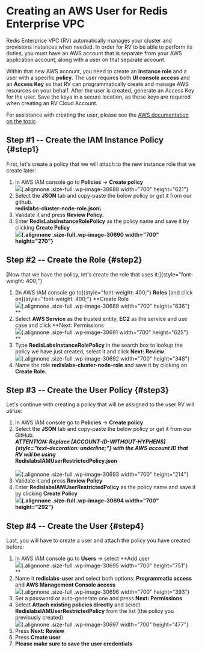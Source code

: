 Creating an AWS User for Redis Enterprise VPC
=============================================

Redis Enterprise VPC (RV) automatically manages your cluster and
provisions instances when needed. In order for RV to be able to perform
its duties, you must have an AWS account that is separate from your AWS
application account, along with a user on that separate account.

Within that new AWS account, you need to create an **instance role** and
a user with a specific **policy**. The user requires both **UI console
access** and an **Access Key** so that RV can programmatically create
and manage AWS resources on your behalf. After the user is created,
generate an Access Key for the user. Save the keys in a secure location,
as these keys are required when creating an RV Cloud Account.

For assistance with creating the user, please see the [AWS documentation
on the
topic](https://docs.aws.amazon.com/IAM/latest/UserGuide/id_credentials_access-keys.html).

Step \#1 -- Create the IAM Instance Policy {#step1}
------------------------------------------

First, let's create a policy that we will attach to the new instance
role that we create later:

1.  In AWS IAM console go to **Policies** -\> **Create policy**\
    ![](/wp-content/uploads/2017/05/create_policy-1.png){.alignnone
    .size-full .wp-image-30688 width="700" height="621"}
2.  Select the **JSON** tab and copy-paste the below policy or get it
    from our github.\
    **redislabs-cluster-node-role.json**\
3.  Validate it and press **Review Policy.**
4.  Enter **RedisLabsInstanceRolePolicy** as the policy name and save it
    by clicking **Create Policy\
    ![](/wp-content/uploads/2017/05/review_role_policy.png){.alignnone
    .size-full .wp-image-30690 width="700" height="270"}**

Step \#2 -- Create the Role {#step2}
---------------------------

[Now that we have the policy, let's create the role that uses
it:]{style="font-weight: 400;"}

1.  [In AWS IAM console go to]{style="font-weight: 400;"} **Roles** [and
    click on]{style="font-weight: 400;"} **Create Role\
    ![](/wp-content/uploads/2017/05/create_role.png){.alignnone
    .size-full .wp-image-30689 width="700" height="636"}\
    **
2.  Select **AWS Service** as the trusted entity, **EC2** as the service
    and use case and click **Next: Permissions\
    ![](/wp-content/uploads/2017/05/select_service.png){.alignnone
    .size-full .wp-image-30691 width="700" height="625"}\
    **
3.  Type **RedisLabsInstanceRolePolicy** in the search box to lookup the
    policy we have just created, select it and click **Next: Review**.\
    ![](/wp-content/uploads/2017/05/attach_policies.png){.alignnone
    .size-full .wp-image-30692 width="700" height="348"}
4.  Name the role **redislabs-cluster-node-role** and save it by
    clicking on **Create Role.**

Step \#3 -- Create the User Policy {#step3}
----------------------------------

Let's continue with creating a policy that will be assigned to the user
RV will utilize:

1.  In AWS IAM console go to **Policies** -\> **Create policy**
2.  Select the **JSON** tab and copy-paste the below policy or get it
    from our GitHub.\
    ***ATTENTION: Replace
    [ACCOUNT-ID-WITHOUT-HYPHENS]{style="text-decoration: underline;"}
    with the AWS account ID that RV will be using***\
    **RedislabsIAMUserRestrictedPolicy.json**\
    \
    ![](/wp-content/uploads/2017/05/edit_policy.png){.alignnone
    .size-full .wp-image-30693 width="700" height="214"}
3.  Validate it and press **Review Policy**
4.  Enter **RedislabsIAMUserRestrictedPolicy** as the policy name and
    save it by clicking **Create Policy\
    ![](/wp-content/uploads/2017/05/review_user_policy.png){.alignnone
    .size-full .wp-image-30694 width="700" height="292"}**

Step \#4 -- Create the User {#step4}
---------------------------

Last, you will have to create a user and attach the policy you have
created before:

1.  In AWS IAM console go to **Users** -\> select **Add user\
    ![](/wp-content/uploads/2017/05/add_user.png){.alignnone .size-full
    .wp-image-30695 width="700" height="751"}\
    **
2.  Name it **redislabs-user** and select both options: **Programmatic
    access** and **AWS Management Console access**\
    ![](/wp-content/uploads/2017/05/select_access_type.png){.alignnone
    .size-full .wp-image-30696 width="700" height="393"}
3.  Set a password or auto-generate one and press **Next: Permissions**
4.  Select **Attach existing policies directly** and select
    **RedislabsIAMUserRestrictedPolicy** from the list (the policy you
    previously created)\
    ![](/wp-content/uploads/2017/05/set_permissions.png){.alignnone
    .size-full .wp-image-30697 width="700" height="477"}
5.  Press **Next: Review**
6.  Press **Create user**
7.  **Please make sure to save the user credentials**

